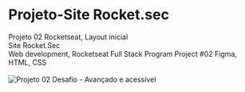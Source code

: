 # Projeto-Site Rocket.sec
Projeto 02 Rocketseat, Layout inicial <br>
Site Rocket.Sec<br>
Web development, Rocketseat Full Stack Program Project #02 Figma, HTML, CSS<br>
<br>
![Projeto 02 Desafio - Avançado e acessível](https://user-images.githubusercontent.com/63685613/233712214-1da0184e-a397-48c6-8140-73f2952eeabf.png)
